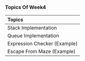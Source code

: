 ### Topics Of Week4

| Topics             | 
| :----------------- |
| Stack Implementation | 
| Queue Implementation | 
| Expression Checker (Example) |
| Escape From Maze (Example) | 


